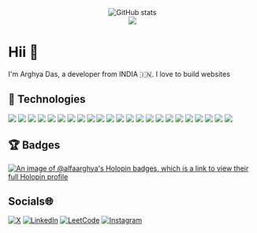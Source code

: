  <div align="center">
    <img alt="GitHub stats" src="https://github-readme-streak-stats.herokuapp.com?theme=transparent&user=alfaarghya"/>
  </div>
  
  <div align="center">
    <img src="https://visitcount.itsvg.in/api?id=alfaarghya&icon=5&color=6"/>
  </div>

# Hii 👋

I'm Arghya Das, a developer from INDIA 🇮🇳. I love to build websites

## 🔧 Technologies

![](https://img.shields.io/badge/OS-Linux-informational?style=flat&logo=linux&logoColor=white&color=316192)
![](https://img.shields.io/badge/Shell-Bash-informational?style=flat&logo=gnu-bash&logoColor=white&color=316192)
![](https://img.shields.io/badge/VSC-git-informational?style=flat&logo=git&logoColor=white&color=316192)
![](https://img.shields.io/badge/Editor-Vim-informational?style=flat&logo=vim&logoColor=white&color=316192)
![](https://img.shields.io/badge/Editor-VS%20Code-informational?style=flat&logo=visual-studio-code&logoColor=white&color=316192)
![](https://img.shields.io/badge/Code-JavaScript-informational?style=flat&logo=javascript&logoColor=white&color=316192)
![](https://img.shields.io/badge/Code-TypeScript-informational?style=flat&logo=typescript&logoColor=white&color=316192)
![](https://img.shields.io/badge/Code-Java-informational?style=flat&logo=openjdk&logoColor=white&color=316192)
![](https://img.shields.io/badge/Code-Golang-informational?style=flat&logo=go&logoColor=white&color=316192)
![](https://img.shields.io/badge/Code-HTML-informational?style=flat&logo=html5&logoColor=white&color=316192)
![](https://img.shields.io/badge/Code-Python-informational?style=flat&logo=python&logoColor=white&color=316192)
![](https://img.shields.io/badge/Runtime-Node.js-informational?style=flat&logo=node.js&logoColor=white&color=316192)
![](https://img.shields.io/badge/Library-React-informational?style=flat&logo=react&logoColor=white&color=316192)
![](https://img.shields.io/badge/Framework-Next-informational?style=flat&logo=next.js&logoColor=white&color=316192)
![](https://img.shields.io/badge/Library-TailwindCSS-informational?style=flat&logo=tailwindCSS&logoColor=white&color=316192)
![](https://img.shields.io/badge/Database-PostgreSQL-informational?style=flat&logo=postgresql&logoColor=white&color=316192)
![](https://img.shields.io/badge/Database-MySQL-informational?style=flat&logo=MySQL&logoColor=white&color=316192)
![](https://img.shields.io/badge/Database-MongoDB-informational?style=flat&logo=mongodb&logoColor=white&color=316192)
![](https://img.shields.io/badge/Tools-GitHub-informational?style=flat&logo=github&logoColor=white&color=316192)
![](https://img.shields.io/badge/Tools-Docker-informational?style=flat&logo=docker&logoColor=white&color=316192)
![](https://img.shields.io/badge/Tools-Postman-informational?style=flat&logo=postman&logoColor=white&color=316192)
![](https://img.shields.io/badge/Tools-Notion-informational?style=flat&logo=notion&logoColor=white&color=316192)
![](https://img.shields.io/badge/Tools-Figma-informational?style=flat&logo=figma&logoColor=white&color=316192)

## 🏆 Badges

[![An image of @alfaarghya's Holopin badges, which is a link to view their full Holopin profile](https://holopin.me/alfaarghya)](https://holopin.io/@alfaarghya)

<!-- ## Top Contributed Repo🔝

![](https://github-profile-trophy.vercel.app/?username=alfaarghya&theme=transparent&no-frame=true&no-bg=true) -->

<!-- ## GitHub Stats📊

![](https://github-readme-streak-stats.herokuapp.com?theme=transparent&user=alfaarghya) -->

<!-- ![](https://github-readme-stats.vercel.app/api/top-langs/?username=alfaarghya&theme=transparent&langs_count=3) -->
<!-- ![](https://github-contributor-stats.vercel.app/api?username=alfaarghya&limit=5&theme=transparent&combine_all_yearly_contributions=true) -->
<!-- ![](https://github-readme-stats.vercel.app/api?username=alfaarghya&theme=transparent) -->

## Socials🌐

[![X](https://img.shields.io/badge/X-black.svg?logo=X&logoColor=white)](https://x.com/alfaarghya) [![LinkedIn](https://img.shields.io/badge/LinkedIn-%230077B5.svg?logo=linkedin&logoColor=white)](https://linkedin.com/in/alfaarghya) [![LeetCode](https://img.shields.io/badge/LeetCode-%2320232a.svg?style=normal&logo=LeetCode&logoColor=%FFA116)](https://leetcode.com/alfaarghya/) [![Instagram](https://img.shields.io/badge/Instagram-%23E4405F.svg?logo=Instagram&logoColor=white)](https://instagram.com/alfaarghya)

<!-- Generate with ReadHub.md 🤝
  code with 💙 by alfaarghya-->
